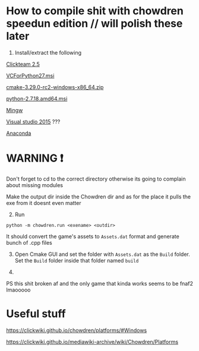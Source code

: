 # How to compile shit with chowdren speedun edition // will polish these later

1. Install/extract the following

[Clickteam 2.5](https://store.steampowered.com/app/248170/Clickteam_Fusion_25/)

[VCForPython27.msi](/Chowdren/Files/VCForPython27.msi)

[cmake-3.29.0-rc2-windows-x86_64.zip](/Chowdren/Files/cmake-3.29.0-rc2-windows-x86_64.zip)

[python-2.7.18.amd64.msi](/Chowdren/Files/python-2.7.18.amd64.msi)

[Mingw]()

[Visual studio 2015](https://archive.org/details/MS_VisualStudioCommunity-2015) ???

[Anaconda](https://github.com/fnmwolf/Anaconda)

# WARNING ❗

Don't forget to cd to the correct directory otherwise its going to complain about missing modules

Make the output dir inside the Chowdren dir and as for the place it pulls the exe from it doesnt even matter

2. Run 

```
python -m chowdren.run <exename> <outdir>
```

It should convert the game's assets to `Assets.dat` format and generate bunch of .cpp files

3. Open Cmake GUI and set the folder with `Assets.dat` as the `Build` folder. Set the `Build` folder inside that folder named `build`

4. 

PS this shit broken af and the only game that kinda works seems to be fnaf2 lmaooooo

# Useful stuff

https://clickwiki.github.io/chowdren/platforms/#Windows

https://clickwiki.github.io/mediawiki-archive/wiki/Chowdren/Platforms

